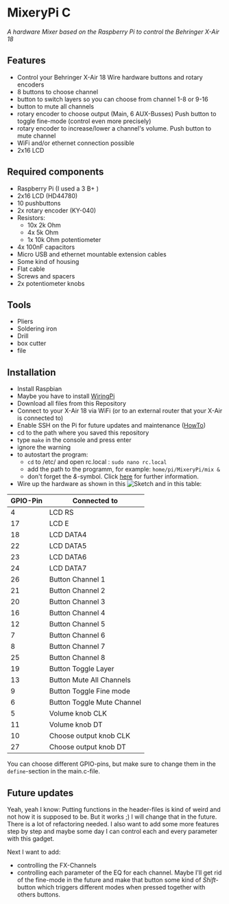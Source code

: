 MixeryPi C
==========

*A hardware Mixer based on the Raspberry Pi to control the Behringer X-Air 18*

Features
--------

* Control your Behringer X-Air 18 Wire hardware buttons and rotary encoders
* 8 buttons to choose channel
* button to switch layers so you can choose from channel 1-8 or 9-16
* button to mute all channels
* rotary encoder to choose output (Main, 6 AUX-Busses) Push button to toggle fine-mode (control even more precisely)
* rotary encoder to increase/lower a channel's volume. Push button to mute channel
* WiFi and/or ethernet connection possible
* 2x16 LCD 

Required components
-------------------
* Raspberry Pi (I used a 3 B+ )
* 2x16 LCD (HD44780)
* 10 pushbuttons
* 2x rotary encoder (KY-040)
* Resistors:
    * 10x 2k Ohm
    * 4x 5k Ohm
    * 1x 10k Ohm potentiometer
* 4x 100nF capacitors
* Micro USB and ethernet mountable extension cables
* Some kind of housing
* Flat cable
* Screws and spacers
* 2x potentiometer knobs

Tools
-----
* Pliers
* Soldering iron
* Drill
* box cutter
* file

Installation
-----------

* Install Raspbian
* Maybe you have to install [WiringPi](http://wiringpi.com/ "WiringPi official homepage")
* Download all files from this Repository
* Connect to your X-Air 18 via WiFi (or to an external router that your X-Air is connected to)
* Enable SSH on the Pi for future updates and maintenance ([HowTo](https://www.raspberrypi.org/documentation/remote-access/ssh/ "Activate SSH on Raspberry Pi"))
* cd to the path where you saved this repository
* type `make` in the console and press enter
* ignore the warning
* to autostart the program:
    * `cd` to /etc/ and open rc.local : `sudo nano rc.local`
    * add the path to the programm, for example: `home/pi/MixeryPi/mix &`
    * don't forget the *&*-symbol. Click [here](https://www.raspberrypi.org/documentation/linux/usage/rc-local.md "Information about rc.local") for further information.
* Wire up the hardware as shown in this ![Sketch](https://gitlab.tubit.tu-berlin.de/timo.schlegel/MixeryPiC/blob/master/MixeryPi%20C%20Sketch.svg "Fritzing Sketch") and in this table:

| GPIO-Pin | Connected to               |
| -------- | -------------------------- |
| 4        | LCD RS                     |
| 17       | LCD E                      |
| 18       | LCD DATA4                  |
| 22       | LCD DATA5                  |
| 23       | LCD DATA6                  |
| 24       | LCD DATA7                  |
| 26       | Button Channel 1           |
| 21       | Button Channel 2           |
| 20       | Button Channel 3           |
| 16       | Button Channel 4           |
| 12       | Button Channel 5           |
| 7        | Button Channel 6           |
| 8        | Button Channel 7           |
| 25       | Button Channel 8           |
| 19       | Button Toggle Layer        |
| 13       | Button Mute All Channels   |
| 9        | Button Toggle Fine mode    |
| 6        | Button Toggle Mute Channel |
| 5        | Volume knob CLK            |
| 11       | Volume knob DT             |
| 10       | Choose output knob CLK     |
| 27       | Choose output knob DT      |

You can choose different GPIO-pins, but make sure to change them in the `define`-section in the main.c-file.





Future updates
--------------

Yeah, yeah I know: Putting functions in the header-files is kind of weird and not how it is supposed to be. But it works ;) I will change that in the future. There is a lot of refactoring needed.
I also want to add some more features step by step and maybe some day I can control each and every parameter with this gadget.

Next I want to add:
* controlling the FX-Channels 
* controlling each parameter of the EQ for each channel. Maybe I'll get rid of the
fine-mode in the future and make that button some kind of *Shift*-button which triggers different modes
when pressed together with others buttons.